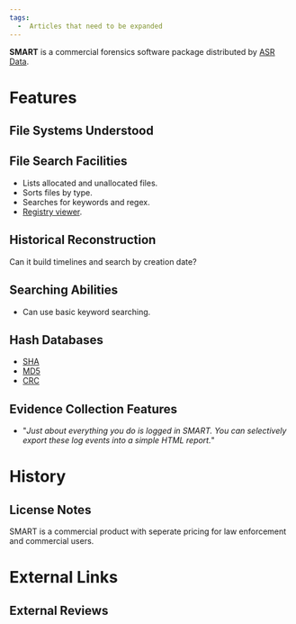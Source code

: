 ```yaml
---
tags:
  -  Articles that need to be expanded
---
```

**SMART** is a commercial forensics software package distributed by [ASR
Data](asr_data.md).

# Features

## File Systems Understood

## File Search Facilities

- Lists allocated and unallocated files.
- Sorts files by type.
- Searches for keywords and regex.
- [Registry viewer](registry_viewer.md).

## Historical Reconstruction

Can it build timelines and search by creation date?

## Searching Abilities

- Can use basic keyword searching.

## Hash Databases

- [SHA](sha.md)
- [MD5](md5.md)
- [CRC](crc.md)

## Evidence Collection Features

- "*Just about everything you do is logged in SMART. You can selectively
  export these log events into a simple HTML report.*"

# History

## License Notes

SMART is a commercial product with seperate pricing for law enforcement
and commercial users.

# External Links

## External Reviews